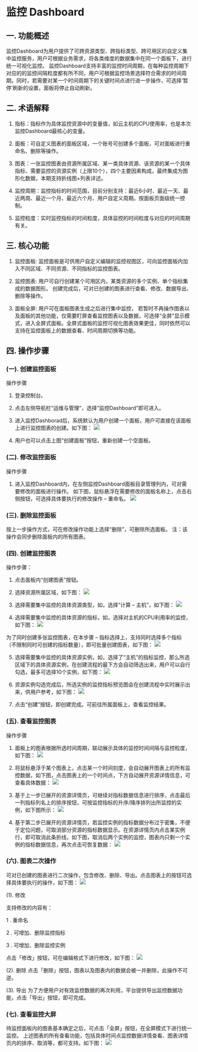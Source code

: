 ---
---

# 监控 Dashboard

## 一. 功能概述

监控Dashboard为用户提供了可跨资源类型、跨指标类型、跨可用区的自定义集中监控服务，用户可根据业务需求，将各类维度的数据集中在同一个面板下，进行统一可视化监控。
监控Dashboard支持丰富的监控时间周期，在每种监控周期下对应的的监控间隔粒度都有所不同，用户可根据监控场景选择符合需求的时间周期。同时，若需要对某一个时间周期下的关键时间点进行进一步操作，可选择‘暂停’刷新的设置，面板将停止自动刷新。


## 二. 术语解释

1. 指标：指标作为具体监控资源中的变量值，如云主机的CPU使用率，也是本次监控Dashboard最核心的变量。

2. 面板：可自定义图表的面板区域，一个账号可创建多个面板，可对面板进行重命名、删除等操作。

3. 图表：一张监控图表由资源所属区域、某一类具体资源、该资源的某一个具体指标、需要监控的资源实例（上限10个），四个主要因素构成，最终集成为图形化数据，本期支持折线图+列表详述。

4. 监控周期：监控指标的时间范围，目前分别支持：最近6小时、最近一天、最近两周、最近一个月、最近六个月、用户自定义周期。按面板页面级统一控制。

5. 监控粒度：实时监控指标的时间粒度，具体监控的时间粒度与对应的时间周期有关。


## 三. 核心功能

1. 监控面板: 监控面板是可供用户自定义编辑的监控视图区，可向监控面板内加入不同区域、不同资源、不同指标的监控图表。

2. 监控图表: 用户可自行创建某个可用区内，某类资源的多个实例、单个指标集成的数据图形。 创建完成后，可对已创建的图表进行查看、修改、数据导出、删除等操作。
	
3. 面板全屏: 用户可在面板图表生成之后进行集中监控， 若暂时不再操作图表以及面板的其他功能，仅需要盯屏查看监控图表以及数据，可选择“全屏”显示模式，进入全屏式面板。全屏式面板的监控可视化图表效果更佳，同时依然可以支持在监控面板上的数据查看、时间周期切换等功能。


## 四. 操作步骤

### (一). 创建监控面板

操作步骤

1. 登录控制台。
2. 点击左侧导航栏“运维与管理”，选择“监控Dashboard”即可进入。
3. 进入监控Dashborad后，系统默认为用户创建一个面板，用户可直接在该面板上进行监控图表的创建。如下图：
![](./_images/1.png)

4. 用户也可以点击上图“创建面板”按钮，重新创建一个空面板。

### (二). 修改监控面板

操作步骤

1. 进入监控Dashboard内，在左侧监控Dashboard面板目录管理列内，可对需要修改的面板进行操作。
如下图，鼠标悬浮在需要修改的面板名称上，点击右侧按钮，可选择具体要执行的修改操作 – 重命名。
![](./_images/2.png)

### (三). 删除监控面板

按上一步操作方式，可在修改操作功能上选择“删除”，可删除所选面板。
注：该操作会同步删除面板内的所有图表。

### (四). 创建监控图表

操作步骤：
1. 点击面板内“创建图表”按钮。
2. 选择资源所属区域，如下图：
![](./_images/3.png)
 
3. 选择需要集中监控的具体资源类型，如，选择“计算 – 主机”，如下图：
![](./_images/4.png)
 
4. 选择需要集中监控的具体资源的指标，如，选择对主机的CPU利用率的监控，如下图：
![](./_images/5.png)

为了同时创建多张监控图表，在本步骤 – 指标选择上，支持同时选择多个指标（不限制同时可创建的指标数量），即可批量创建图表，如下图：
![](./_images/6.png)

5. 选择需要集中监控的具体资源实例，如，选择了“主机”的指标监控，那么所选区域下的具体资源实例，在创建流程的最下方会自动筛选出来，用户可以自行勾选，最多可选择10个实例，如下图： 
![](./_images/7.png)

6. 资源实例勾选完成后，所选实例的监控指标预览图会在创建流程中实时展示出来，供用户参考，如下图：
![](./_images/8.png)

7. 点击“创建”按钮，即创建完成。可前往所属面板上，查看监控结果。

### (五). 查看监控图表

操作步骤
1. 面板上的图表根据所选时间周期，联动展示具体的监控时间间隔与监控粒度，如下图：
![](./_images/9.png)
 
2. 将鼠标悬浮于某个图表上，点击某一个时间刻度，会自动展开图表上的所有监控数据，如下图，点击图表上的一个时间点，下方自动展开资源详情信息，可查看具体数据：
![](./_images/10-1.png)

3. 基于上一步已展开的资源详情页，可继续对指标数据信息进行排序，点击最后一列指标列名上的排序按钮，可按监控指标的升序/降序排列出所监控的实例，如下图所示：
![](./_images/11-1.png)
 
4. 基于第二步已展开的资源详情页，若监控实例的指标数据分布过于密集，不便于定位问题，可取消部分资源的指标数据显示。在资源详情页内点击某实例行，即可取消此条折线，如下图，取消后两个实例的监控，图表内只剩一个实例的指标数据信息，再次点击可恢复数据：
![](./_images/12-1.png)

### (六). 图表二次操作

可对已创建的图表进行二次操作，包含修改、删除、导出。点击图表上的按钮可选择具体要执行的操作，如下图：
![](./_images/13-1.png)

(1). 修改

支持修改的内容有：

  1 . 重命名

  2 . 可增加、删除监控指标

  3 . 可增加、删除监控实例
  
点击「修改」按钮，可在编辑格式下进行修改，如下图：
![](./_images/14.png)
 
(2). 删除
点击「删除」按钮，图表以及图表内的数据会被一并删除，此操作不可逆。

(3). 导出
为了方便用户对有效监控数据的再次利用，平台提供导出监控数据功能，点击「导出」按钮，即可完成。

### (七). 查看监控大屏

待监控面板内的图表基本确定之后，可点击「全屏」按钮，在全屏模式下进行统一监控。
上述图表的所有查看功能，包括具体时间点监控数据详情查看、图表详情页内的排序、取消等，都可支持。如下图：
![](./_images/15.png)
